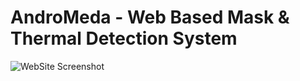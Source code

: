 
# AndroMeda - Web Based Mask & Thermal Detection System

![WebSite Screenshot](https://github.com/RownakM/AndroMeda---Mask-Thermal-Detection-System/blob/main/AndroMeda.png)


